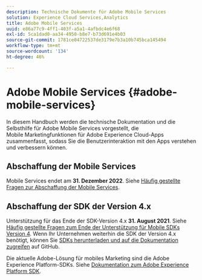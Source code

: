 ```yaml
---
description: Technische Dokumente für Adobe Mobile Services
solution: Experience Cloud Services,Analytics
title: Adobe Mobile Services
uuid: e86a77c9-4ff1-403f-a5a1-4afbdc4e6f68
exl-id: 5ca1dad0-aa34-4950-b8e7-b73d691e4b03
source-git-commit: 1781ce04722537de3179e7b3a10b745bca145494
workflow-type: tm+mt
source-wordcount: '134'
ht-degree: 46%

---
```


# Adobe Mobile Services {#adobe-mobile-services}

In diesem Handbuch werden die technische Dokumentation und die Selbsthilfe für Adobe Mobile Services vorgestellt, die Mobile Marketingfunktionen für Adobe Experience Cloud-Apps zusammenfasst, sodass Sie die Benutzerinteraktion mit den Apps verstehen und verbessern können.

## Abschaffung der Mobile Services

Mobile Services endet am **31. Dezember 2022**. Siehe [Häufig gestellte Fragen zur Abschaffung der Mobile Services](eol.md).

## Abschaffung der SDK der Version 4.x

Unterstützung für das Ende der SDK-Version 4.x **31. August 2021**. Siehe [Häufig gestellte Fragen zum Ende der Unterstützung für Mobile SDKs Version 4](https://aep-sdks.gitbook.io/docs/version-4-sdk-end-of-support-faq). Wenn Ihr Unternehmen weiterhin die SDK der Version 4.x benötigt, können Sie [SDKs herunterladen und auf die Dokumentation zugreifen](https://github.com/Adobe-Marketing-Cloud/mobile-services) auf GitHub.

Die aktuelle Adobe-Lösung für mobiles Marketing sind die Adobe Experience Platform-SDKs. Siehe [Dokumentation zum Adobe Experience Platform SDK](https://aep-sdks.gitbook.io/docs/).
